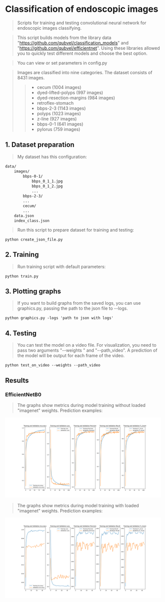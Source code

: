 # Classification of endoscopic images

> Scripts for training and testing convolutional neural network for endoscopic images classifying.

> This script builds models from the library data "https://github.com/qubvel/classification_models" and 
  "https://github.com/qubvel/efficientnet". Using these libraries allowed you to quickly test different models and 
  choose the best option.

> You can view or set parameters in config.py

> Images are classified into nine categories. The dataset consists of 8431 images.
> > * cecum (1004 images)
> > * dyed-lifted-polyps (997 images)
> > * dyed-resection-margins (984 images)
> > * retroflex-stomach
> > * bbps-2-3 (1143 images)
> > * polyps (1023 images)
> > * z-line (927 images)
> > * bbps-0-1 (641 images) 
> > * pylorus (759 images)



## 1. Dataset preparation
> My dataset has this configuration:
```
data/
    images/
        bbps-0-1/
            bbps_0_1_1.jpg
            bbps_0_1_2.jpg
            ...
        bbps-2-3/
        ...
        cecum/
        ...
    data.json
    index_class.json
```
> Run this script to prepare dataset for training and testing:
```shell script
python create_json_file.py
```
## 2. Training
> Run training script with default parameters:
```shell script
python train.py
```
## 3. Plotting graphs
>If you want to build graphs from the saved logs, you can use graphics.py, passing the path to the json file to --logs.
```shell script
python graphics.py -logs 'path to json with logs'
```
## 4. Testing
> You can test the model on a video file.
> For visualization, you need to pass two arguments "--weights " and "--path_video". A prediction of the model will be 
> output for each frame of the video.
```shell script
python test_on_video --weights --path_video
```
## Results
### EfficientNetB0
> The graphs show metrics during model training without loaded "imagenet" weights.
Prediction examples:

![example_1](examples_for_github/Figure_without_imagenet.png)

>The graphs show metrics during model training with loaded "imagenet" weights.
Prediction examples:
> 
![example_2](examples_for_github/Figure_with_imagenet.png)

